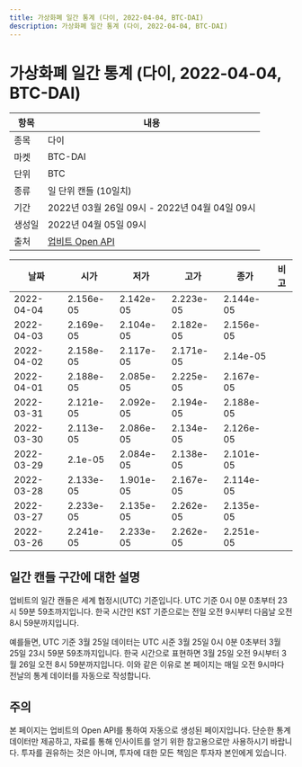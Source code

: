 ```yaml
---
title: 가상화폐 일간 통계 (다이, 2022-04-04, BTC-DAI)
description: 가상화폐 일간 통계 (다이, 2022-04-04, BTC-DAI)
---
```



가상화폐 일간 통계 (다이, 2022-04-04, BTC-DAI)
===

|항목|내용|
|--|--|
|종목|다이|
|마켓|BTC-DAI|
|단위|BTC|
|종류|일 단위 캔들 (10일치)|
|기간|2022년 03월 26일 09시 - 2022년 04월 04일 09시|
|생성일|2022년 04월 05일 09시|
|출처|[업비트 Open API](https://docs.upbit.com)|


|날짜|시가|저가|고가|종가|비고|
|--|--|--|--|--|--|
|2022-04-04|2.156e-05|2.142e-05|2.223e-05|2.144e-05|    |
|2022-04-03|2.169e-05|2.104e-05|2.182e-05|2.156e-05|    |
|2022-04-02|2.158e-05|2.117e-05|2.171e-05|2.14e-05|    |
|2022-04-01|2.188e-05|2.085e-05|2.225e-05|2.167e-05|    |
|2022-03-31|2.121e-05|2.092e-05|2.194e-05|2.188e-05|    |
|2022-03-30|2.113e-05|2.086e-05|2.134e-05|2.126e-05|    |
|2022-03-29|2.1e-05|2.084e-05|2.138e-05|2.101e-05|    |
|2022-03-28|2.133e-05|1.901e-05|2.167e-05|2.114e-05|    |
|2022-03-27|2.233e-05|2.135e-05|2.262e-05|2.135e-05|    |
|2022-03-26|2.241e-05|2.233e-05|2.262e-05|2.251e-05|    |


일간 캔들 구간에 대한 설명
---


업비트의 일간 캔들은 세계 협정시(UTC) 기준입니다. 
UTC 기준 0시 0분 0초부터 23시 59분 59초까지입니다. 
한국 시간인 KST 기준으로는 전일 오전 9시부터 다음날 오전 8시 59분까지입니다. 


예를들면, UTC 기준 3월 25일 데이터는 UTC 시준 3월 25일 0시 0분 0초부터 3월 25일 23시 59분 59초까지입니다. 
한국 시간으로 표현하면 3월 25일 오전 9시부터 3월 26일 오전 8시 59분까지입니다. 
이와 같은 이유로 본 페이지는 매일 오전 9시마다 전날의 통계 데이터를 자동으로 작성합니다. 


주의
---


본 페이지는 업비트의 Open API를 통하여 자동으로 생성된 페이지입니다. 
단순한 통계 데이터만 제공하고, 자료를 통해 인사이트를 얻기 위한 참고용으로만 사용하시기 바랍니다. 
투자를 권유하는 것은 아니며, 투자에 대한 모든 책임은 투자자 본인에게 있습니다. 
